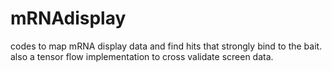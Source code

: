 # mRNAdisplay
codes to map mRNA display data and find hits that strongly bind to the bait.
also a tensor flow implementation to cross validate screen data.
